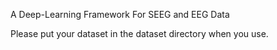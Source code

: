 A Deep-Learning Framework For SEEG and EEG Data



Please put your dataset in the dataset directory when you use.